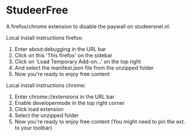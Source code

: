 # StudeerFree

A firefox/chrome extension to disable the paywall on studeersnel.nl.

Local install instructions firefox:

1. Enter about:debugging in the URL bar
2. Click on this 'This firefox' on the sidebar
3. Click on 'Load Temporary Add-on...' on the top right
4. And select the manifest.json file from the unzipped folder
5. Now you're ready to enjoy free content

Local install instructions chrome:

1. Enter chrome://extensions in the URL bar
2. Enable developermode in the top right corner
3. Click load extension
4. Select the unzipped folder
5. Now you're ready to enjoy free content (You might need to pin the ext. to your toolbar)
